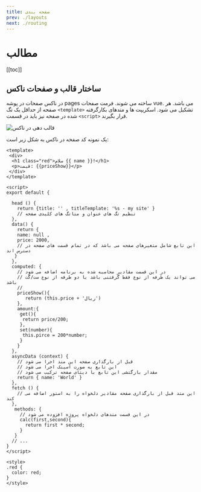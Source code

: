 ```yaml
---
title: صفحه بندی 
prev: ./layouts
next: ./routing
---
```


# مطالب
[[toc]]



## ساختار قالب و صفحات ناکس

در ناکس صفحات در پوشه pages ساخته می شوند. فرمت صفحات vue. می باشد. هر صفحه از حداقل یک تگ ```<template>``` تشکیل می شود. اسکریپت ها و متدهای بکارگرفته شده در صفحه نیز باید در قسمت ```<script>``` قرار بگیرند.
 
 
 ![قالب دهی در ناکس](</view-in-vue.png>)
 
یک نمونه کد صفحه در ناکس به شکل زیر است:

```vue
<template>
 <div>
  <h1 class="red">سلام {{ name }}!</h1>
  <p>قیمت: {{priceShow}}</p>
 </div>
</template>

<script>
export default {
  
  head () { 
    return {title: '' , titleTemplate: '%s - my site' }
    // تنظیم تگ های عنوان و متاتگ های کلیدی صفحه
  },
  data() {
    return {
    name: null ,
    price: 2000,
    // این تابع شامل متغیرهای صفحه می باشد که در تمام قسمت های صفحه در دسترس اند
   }
  },
  computed: {
    // در این قسمت مقادیر محاسبه شده به برنامه اضافه می شود
    // می تواند یک طرفه از نوع فقط گرفتنی باشد یا دو طرفه از نوع ست/گت باشد
    // 
    priceShow(){
       return (this.price + 'ریال')
    },
    amount:{
     get(){
      return price/200;
     },
     set(number){
      this.pirce = 200*number;
     }
    }
  },
  asyncData (context) {
    // قبل از بارگذاری صفحه این متد اجرا می شود
    // این تابع به صورت اسینک اجرا می شود
    // مقدار بازگتشی این تابع با دیتای صفحه ترکیب می شود
    return { name: 'World' }
  },
  fetch () {
    // این متد قبل از بارگذاری صفحه مقادیر دلخواه را به استور اضافه می کند
  },
   methods: {
     // در این قسمت متدهای دلخواه پروژه افزوده می شود
     calc(first,second){
       return first * second;
     } 
   }
  // ...
}
</script>

<style>
.red {
  color: red;
}
</style>
```

